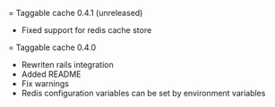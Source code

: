 = Taggable cache 0.4.1 (unreleased)

- Fixed support for redis cache store

= Taggable cache 0.4.0

- Rewriten rails integration
- Added README
- Fix warnings
- Redis configuration variables can be set by environment variables